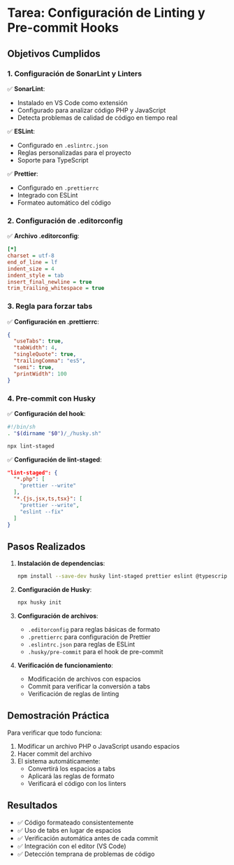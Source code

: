 # Tarea: Configuración de Linting y Pre-commit Hooks

## Objetivos Cumplidos

### 1. Configuración de SonarLint y Linters
✅ **SonarLint**:
- Instalado en VS Code como extensión
- Configurado para analizar código PHP y JavaScript
- Detecta problemas de calidad de código en tiempo real

✅ **ESLint**:
- Configurado en `.eslintrc.json`
- Reglas personalizadas para el proyecto
- Soporte para TypeScript

✅ **Prettier**:
- Configurado en `.prettierrc`
- Integrado con ESLint
- Formateo automático del código

### 2. Configuración de .editorconfig
✅ **Archivo .editorconfig**:
```ini
[*]
charset = utf-8
end_of_line = lf
indent_size = 4
indent_style = tab
insert_final_newline = true
trim_trailing_whitespace = true
```

### 3. Regla para forzar tabs
✅ **Configuración en .prettierrc**:
```json
{
  "useTabs": true,
  "tabWidth": 4,
  "singleQuote": true,
  "trailingComma": "es5",
  "semi": true,
  "printWidth": 100
}
```

### 4. Pre-commit con Husky
✅ **Configuración del hook**:
```sh
#!/bin/sh
. "$(dirname "$0")/_/husky.sh"

npx lint-staged
```

✅ **Configuración de lint-staged**:
```json
"lint-staged": {
  "*.php": [
    "prettier --write"
  ],
  "*.{js,jsx,ts,tsx}": [
    "prettier --write",
    "eslint --fix"
  ]
}
```

## Pasos Realizados

1. **Instalación de dependencias**:
   ```bash
   npm install --save-dev husky lint-staged prettier eslint @typescript-eslint/parser @typescript-eslint/eslint-plugin @prettier/plugin-php
   ```

2. **Configuración de Husky**:
   ```bash
   npx husky init
   ```

3. **Configuración de archivos**:
   - `.editorconfig` para reglas básicas de formato
   - `.prettierrc` para configuración de Prettier
   - `.eslintrc.json` para reglas de ESLint
   - `.husky/pre-commit` para el hook de pre-commit

4. **Verificación de funcionamiento**:
   - Modificación de archivos con espacios
   - Commit para verificar la conversión a tabs
   - Verificación de reglas de linting

## Demostración Práctica

Para verificar que todo funciona:

1. Modificar un archivo PHP o JavaScript usando espacios
2. Hacer commit del archivo
3. El sistema automáticamente:
   - Convertirá los espacios a tabs
   - Aplicará las reglas de formato
   - Verificará el código con los linters

## Resultados

- ✅ Código formateado consistentemente
- ✅ Uso de tabs en lugar de espacios
- ✅ Verificación automática antes de cada commit
- ✅ Integración con el editor (VS Code)
- ✅ Detección temprana de problemas de código 